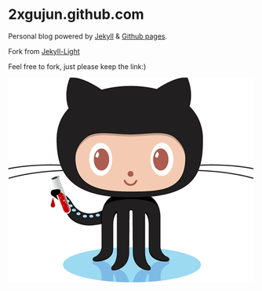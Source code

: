 # 2xgujun.github.com

Personal blog powered by [Jekyll](http://jekyllrb.com/) & [Github pages](http://pages.github.com/).

Fork from [Jekyll-Light](https://github.com/pexcn/Jekyll-Light)

Feel free to fork, just please keep the link:)

![](media/jekyll.png)